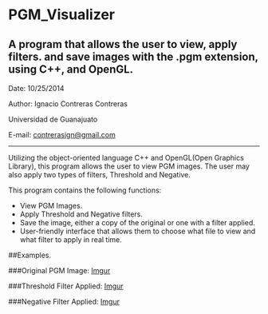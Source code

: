 PGM_Visualizer
==============

A program that allows the user to view, apply filters. and save images with the .pgm extension, using C++, and OpenGL.
---------------------------------------------------------------------------------------------------------

Date: 10/25/2014

Author: Ignacio Contreras Contreras

Universidad de Guanajuato

E-mail: contrerasign@gmail.com

---------------------------------------------------------------------------------------------------------

Utilizing the object-oriented language C++ and OpenGL(Open Graphics Library), this program allows the user to view PGM 
images.  The user may also apply two types of filters, Threshold and Negative.

This program contains the following functions:
* View PGM Images.
* Apply Threshold and Negative filters.
* Save the image, either a copy of the original or one with a filter applied. 
* User-friendly interface that allows them to choose what file to view and what filter to apply in real time.

##Examples.

###Original PGM Image:
[Imgur](http://i.imgur.com/rPyDoGe.png)

###Threshold Filter Applied:
[Imgur](http://i.imgur.com/g3WeNAX.png)

###Negative Filter Applied:
[Imgur](http://i.imgur.com/g3WeNAX.png)
